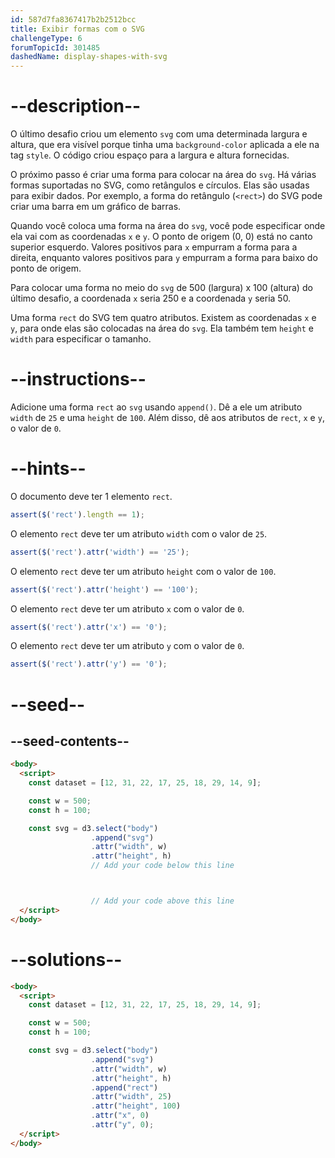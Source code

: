 ```yaml
---
id: 587d7fa8367417b2b2512bcc
title: Exibir formas com o SVG
challengeType: 6
forumTopicId: 301485
dashedName: display-shapes-with-svg
---
```


# --description--

O último desafio criou um elemento `svg` com uma determinada largura e altura, que era visível porque tinha uma `background-color` aplicada a ele na tag `style`. O código criou espaço para a largura e altura fornecidas.

O próximo passo é criar uma forma para colocar na área do `svg`. Há várias formas suportadas no SVG, como retângulos e círculos. Elas são usadas para exibir dados. Por exemplo, a forma do retângulo (`<rect>`) do SVG pode criar uma barra em um gráfico de barras.

Quando você coloca uma forma na área do `svg`, você pode especificar onde ela vai com as coordenadas `x` e `y`. O ponto de origem (0, 0) está no canto superior esquerdo. Valores positivos para `x` empurram a forma para a direita, enquanto valores positivos para `y` empurram a forma para baixo do ponto de origem.

Para colocar uma forma no meio do `svg` de 500 (largura) x 100 (altura) do último desafio, a coordenada `x` seria 250 e a coordenada `y` seria 50.

Uma forma `rect` do SVG tem quatro atributos. Existem as coordenadas `x` e `y`, para onde elas são colocadas na área do `svg`. Ela também tem `height` e `width` para especificar o tamanho.

# --instructions--

Adicione uma forma `rect` ao `svg` usando `append()`. Dê a ele um atributo `width` de `25` e uma `height` de `100`. Além disso, dê aos atributos de `rect`, `x` e `y`, o valor de `0`.

# --hints--

O documento deve ter 1 elemento `rect`.

```js
assert($('rect').length == 1);
```

O elemento `rect` deve ter um atributo `width` com o valor de `25`.

```js
assert($('rect').attr('width') == '25');
```

O elemento `rect` deve ter um atributo `height` com o valor de `100`.

```js
assert($('rect').attr('height') == '100');
```

O elemento `rect` deve ter um atributo `x` com o valor de `0`.

```js
assert($('rect').attr('x') == '0');
```

O elemento `rect` deve ter um atributo `y` com o valor de `0`.

```js
assert($('rect').attr('y') == '0');
```

# --seed--

## --seed-contents--

```html
<body>
  <script>
    const dataset = [12, 31, 22, 17, 25, 18, 29, 14, 9];

    const w = 500;
    const h = 100;

    const svg = d3.select("body")
                  .append("svg")
                  .attr("width", w)
                  .attr("height", h)
                  // Add your code below this line



                  // Add your code above this line
  </script>
</body>
```

# --solutions--

```html
<body>
  <script>
    const dataset = [12, 31, 22, 17, 25, 18, 29, 14, 9];

    const w = 500;
    const h = 100;

    const svg = d3.select("body")
                  .append("svg")
                  .attr("width", w)
                  .attr("height", h)
                  .append("rect")
                  .attr("width", 25)
                  .attr("height", 100)
                  .attr("x", 0)
                  .attr("y", 0);
  </script>
</body>
```

